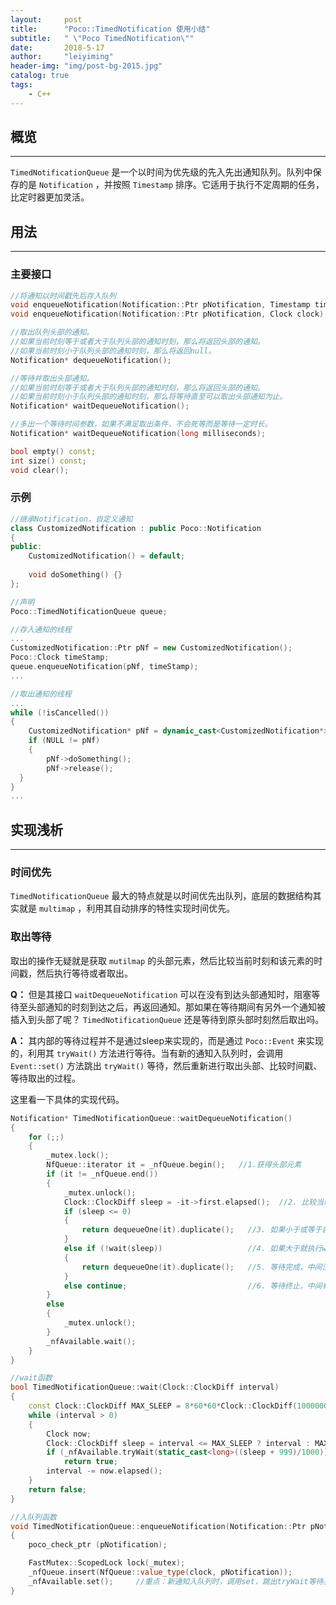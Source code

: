 ```yaml
---
layout:     post
title:      "Poco::TimedNotification 使用小结"
subtitle:   " \"Poco TimedNotification\""
date:       2018-5-17
author:     "leiyiming"
header-img: "img/post-bg-2015.jpg"
catalog: true
tags:
    - C++
---
```






## 概览

---

`TimedNotificationQueue` 是一个以时间为优先级的先入先出通知队列。队列中保存的是 `Notification` ，并按照 `Timestamp` 排序。它适用于执行不定周期的任务，比定时器更加灵活。



## 用法

---

### 主要接口

```C++
//将通知以时间戳先后存入队列
void enqueueNotification(Notification::Ptr pNotification, Timestamp timestamp);
void enqueueNotification(Notification::Ptr pNotification, Clock clock);

//取出队列头部的通知。
//如果当前时刻等于或者大于队列头部的通知时刻，那么将返回头部的通知。
//如果当前时刻小于队列头部的通知时刻，那么将返回null。
Notification* dequeueNotification();

//等待并取出头部通知。
//如果当前时刻等于或者大于队列头部的通知时刻，那么将返回头部的通知。
//如果当前时刻小于队列头部的通知时刻，那么将等待直至可以取出头部通知为止。
Notification* waitDequeueNotification();

//多出一个等待时间参数，如果不满足取出条件，不会死等而是等待一定时长。
Notification* waitDequeueNotification(long milliseconds);

bool empty() const;
int size() const;
void clear();
```



### 示例

```C++
//继承Notification，自定义通知
class CustomizedNotification : public Poco::Notification
{
public:
    CustomizedNotification() = default;
    
    void doSomething() {}
};

//声明
Poco::TimedNotificationQueue queue;

//存入通知的线程
...
CustomizedNotification::Ptr pNf = new CustomizedNotification();
Poco::Clock timeStamp;
queue.enqueueNotification(pNf, timeStamp);
...

//取出通知的线程
...
while (!isCancelled())
{
    CustomizedNotification* pNf = dynamic_cast<CustomizedNotification*> (queue.waitDequeueNotification());
  	if (NULL != pNf)
  	{
		pNf->doSomething();
    	pNf->release();
  }
}
...
```



##  实现浅析

---

### 时间优先

`TimedNotificationQueue` 最大的特点就是以时间优先出队列，底层的数据结构其实就是 `multimap` ，利用其自动排序的特性实现时间优先。



### 取出等待

取出的操作无疑就是获取 `mutilmap` 的头部元素，然后比较当前时刻和该元素的时间戳，然后执行等待或者取出。

**Q：** 但是其接口  `waitDequeueNotification` 可以在没有到达头部通知时，阻塞等待至头部通知的时刻到达之后，再返回通知。那如果在等待期间有另外一个通知被插入到头部了呢？ `TimedNotificationQueue`  还是等待到原头部时刻然后取出吗。

**A：** 其内部的等待过程并不是通过sleep来实现的，而是通过 `Poco::Event` 来实现的，利用其 `tryWait()` 方法进行等待。当有新的通知入队列时，会调用 `Event::set()` 方法跳出  `tryWait()` 等待，然后重新进行取出头部、比较时间戳、等待取出的过程。

这里看一下具体的实现代码。

```C++
Notification* TimedNotificationQueue::waitDequeueNotification()
{
	for (;;)
	{
		_mutex.lock();
		NfQueue::iterator it = _nfQueue.begin();   //1.获得头部元素
		if (it != _nfQueue.end())
		{
			_mutex.unlock();
			Clock::ClockDiff sleep = -it->first.elapsed();  //2. 比较当前时刻与头部元素的时间戳大小
			if (sleep <= 0)
			{
				return dequeueOne(it).duplicate();   //3. 如果小于或等于就取出
			}
			else if (!wait(sleep))                   //4. 如果大于就执行wait，跳转到wait函数
			{
				return dequeueOne(it).duplicate();   //5. 等待完成，中间没有新的通知插入，取出
			}
			else continue;                           //6. 等待终止，中间有新的通知插入，进入下一个循环
		}
		else
		{
			_mutex.unlock();
		}
		_nfAvailable.wait();
	}
}

//wait函数
bool TimedNotificationQueue::wait(Clock::ClockDiff interval)
{
	const Clock::ClockDiff MAX_SLEEP = 8*60*60*Clock::ClockDiff(1000000); // sleep at most 8 hours at a time
	while (interval > 0)
	{
		Clock now;
		Clock::ClockDiff sleep = interval <= MAX_SLEEP ? interval : MAX_SLEEP;
		if (_nfAvailable.tryWait(static_cast<long>((sleep + 999)/1000)))  //重点:使用Event的tryWait等待
			return true;
		interval -= now.elapsed();
	}
	return false;
}

//入队列函数
void TimedNotificationQueue::enqueueNotification(Notification::Ptr pNotification, Clock clock)
{
	poco_check_ptr (pNotification);

	FastMutex::ScopedLock lock(_mutex);
	_nfQueue.insert(NfQueue::value_type(clock, pNotification));
	_nfAvailable.set();     //重点：新通知入队列时，调用set，跳出tryWait等待。
}
```


